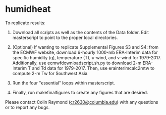 # humidheat

To replicate results:

1. Download all scripts as well as the contents of the Data folder. Edit masterscript to point to the proper local directories.

2. (Optional) If wanting to replicate Supplemental Figures S3 and S4: from the ECMWF website, download 6-hourly 1000-mb ERA-Interim data for specific humidity (q), temperature (T), u-wind, and v-wind for 1979-2017. Additionally, use ecmwfdownloadscript.sh.py to download 2-m ERA-Interim T and Td data for 1979-2017. Then, use erainterimcalc2mtw to compute 2-m Tw for Southwest Asia.
    
3. Run the four "essential" loops within masterscript.

4. Finally, run makefinalfigures to create any figures that are desired.

Please contact Colin Raymond (cr2630@columbia.edu) with any questions or to report any bugs.
